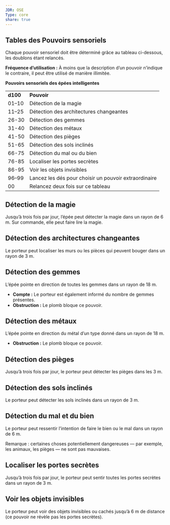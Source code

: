 ```yaml
---
JDR: OSE
Type: core
share: true
---
```


## Tables des Pouvoirs sensoriels

Chaque pouvoir sensoriel doit être déterminé grâce au tableau ci-dessous, les doublons étant relancés.

**Fréquence d’utilisation :** À moins que la description d’un pouvoir n’indique le contraire, il peut être utilisé de manière illimitée.

**Pouvoirs sensoriels des épées intelligentes**

|   |   |
|---|---|
|**d100**|**Pouvoir**|
|01–10|Détection de la magie|
|11–25|Détection des architectures changeantes|
|26-30|Détection des gemmes|
|31-40|Détection des métaux|
|41-50|Détection des pièges|
|51-65|Détection des sols inclinés|
|66-75|Détection du mal ou du bien|
|76-85|Localiser les portes secrètes|
|86-95|Voir les objets invisibles|
|96–99|Lancez les dés pour choisir un pouvoir extraordinaire|
|00|Relancez deux fois sur ce tableau|

## Détection de la magie

Jusqu’à trois fois par jour, l’épée peut détecter la magie dans un rayon de 6 m. Sur commande, elle peut faire lire la magie.

## Détection des architectures changeantes

Le porteur peut localiser les murs ou les pièces qui peuvent bouger dans un rayon de 3 m.

## Détection des gemmes

L’épée pointe en direction de toutes les gemmes dans un rayon de 18 m.

- **Compte :** Le porteur est également informé du nombre de gemmes présentes.
- **Obstruction :** Le plomb bloque ce pouvoir.

## Détection des métaux

L’épée pointe en direction du métal d’un type donné dans un rayon de 18 m.

- **Obstruction :** Le plomb bloque ce pouvoir.

## Détection des pièges

Jusqu’à trois fois par jour, le porteur peut détecter les pièges dans les 3 m.

## Détection des sols inclinés

Le porteur peut détecter les sols inclinés dans un rayon de 3 m.

## Détection du mal et du bien

Le porteur peut ressentir l’intention de faire le bien ou le mal dans un rayon de 6 m.

Remarque : certaines choses potentiellement dangereuses — par exemple, les animaux, les pièges — ne sont pas mauvaises.

## Localiser les portes secrètes

Jusqu’à trois fois par jour, le porteur peut sentir toutes les portes secrètes dans un rayon de 3 m.

## Voir les objets invisibles

Le porteur peut voir des objets invisibles ou cachés jusqu’à 6 m de distance (ce pouvoir ne révèle pas les portes secrètes).